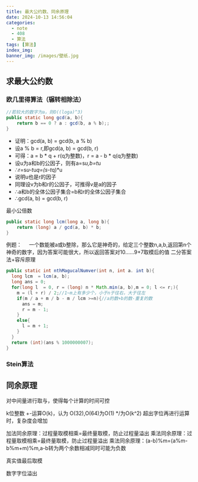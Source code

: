 ```yaml
---
title: 最大公约数、同余原理
date: 2024-10-13 14:56:04
categories:
  - note
  - 408
  - 算法
tags: [算法]
index_img:
banner_img: /images/壁纸.jpg
---
```


## 求最大公约数

### 欧几里得算法（辗转相除法）

```java
//若较大的数字为a，则O((loga)^3)
public static long gcd(a, b){
    return b == 0 ? a : gcd(b, a % b);;
}
```

- 证明：gcd(a, b) = gcd(b, a % b)
- 设a % b = r,即gcd(a, b) = gcd(b, r)
- 可得：a = b * q + r(q为整数)，r = a - b * q(q为整数)
- 设u为a和b的公因子，则有a=s*u,b=t*u
- ∴r=s*u-t*u*q=(s-t*q)*u
- 说明u也是r的因子
- 同理设v为b和r的公因子，可推得v是a的因子
- ∴a和b的全体公因子集合=b和r的全体公因子集合
- ∴gcd(a, b) = gcd(b, r)

最小公倍数

```java
public static long lcm(long a, long b){
    return (long) a / gcd(a, b) * b;
}
```

例题：
&nbsp;&nbsp;&nbsp;&nbsp;一个数能被a或b整除，那么它是神奇的，给定三个整数n,a,b,返回第n个神奇的数字，因为答案可能很大，所以返回答案对10……9+7取模后的值
二分答案法+容斥原理

```java
public static int nthMagucalNumver(int n, int a. int b){
  long lcm  = lcm(a, b);
  long ans = 0;
  for(long l  = 0, r = (long) n * Math.min(a, b),m = 0; l <= r;){
    m = (l + r) / 2;//1~m上有多少个，小于n于往右，大于往左
    if(m / a + m / b - m / lcm >=n){//a的数+b的数-重复的数
      ans = m;
      r = m - 1;
    }
    else{
      l = m + 1;
    }
  }
  return (int)(ans % 1000000007);
}
```

### Stein算法

## 同余原理

对中间量进行取与，使得每个计算的时间可控

k位整数 +-运算O(k)，认为 O(32),O(64)为O(1)
*/为O(k^2)
超出字位再进行运算时，复杂度会增加

加法同余原理：过程量取模相乘=最终量取模，防止过程量溢出
乘法同余原理：过程量取模相乘=最终量取模，防止过程量溢出
乘法同余原理：(a-b)%m=(a%m-b%m+m)%m,a-b转为两个余数相减同时可能为负数

真实值最后取模

数字字位溢出
